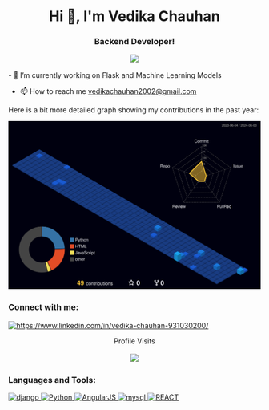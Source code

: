 <h1 align="center">Hi 👋, I'm Vedika Chauhan</h1>
<h3 align="center">Backend Developer!</h3>
<p align='center'>
<img align = "right alt = "coding" width = "400" src = "https://media2.giphy.com/media/13HgwGsXF0aiGY/giphy.gif?cid=ecf05e47kywzev2elyxu9y3pdkqo5uae9rd06pt2gfuw4s3u&rid=giphy.gif&ct=g">
</p>
- 🔭 I’m currently working on Flask and Machine Learning Models

- 📫 How to reach me vedikachauhan2002@gmail.com


Here is a bit more detailed graph showing my contributions in the past year:

![GitHub stats](https://raw.githubusercontent.com/Vedika002/Vedika002/master/profile-3d-contrib/profile-night-view.svg)


<h3 align="left">Connect with me:</h3>
<p align="left">
<a href="https://www.linkedin.com/in/vedika-chauhan-931030200/" target="_blank"><img align="center" src="https://cdn-icons-png.flaticon.com/512/174/174857.png" alt="https://www.linkedin.com/in/vedika-chauhan-931030200/" height="30" width="30" /></a>
</p>
<p align="center">
   Profile Visits <br/> <br/>
  <img src="https://profile-counter.glitch.me/%7BVedika002%7D/count.svg" />
</p>

   
 <h3 align="left">Languages and Tools:</h3>
<p align="left"> <a href="https://www.djangoproject.com/" target="_blank" rel="noreferrer"> <img src="https://static.djangoproject.com/img/logo-django.42234b631760.svg" alt="django" width="40" height="40"/> </a> <a href="https://www.python.org/" target="_blank" rel="noreferrer"> <img src="https://www.python.org/static/img/python-logo@2x.png" alt="Python" width="80" height="40"/> </a> <a href="https://angularjs.org/" target="_blank" rel="noreferrer"> <img src="https://angularjs.org/img/angularjs-for-header-only.svg" alt="AngularJS" width="80" height="40"/> </a> <a href="https://www.mysql.com/" target="_blank" rel="noreferrer"> <img src="https://labs.mysql.com/common/logos/mysql-logo.svg?v2" alt="mysql" width="50" height="40"/> </a> <a href="https://react.dev/" target="_blank" rel="noreferrer"> <img src="https://react.dev/favicon.ico" alt="REACT" width="40" height="40"/> </a> </p>
